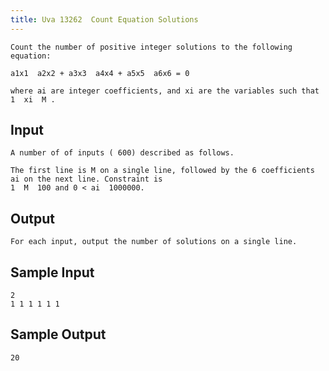 ```yaml
---
title: Uva 13262  Count Equation Solutions
---
```



```
Count the number of positive integer solutions to the following equation:

a1x1  a2x2 + a3x3  a4x4 + a5x5  a6x6 = 0

where ai are integer coefficients, and xi are the variables such that 1  xi  M .
```

## Input

```
A number of of inputs ( 600) described as follows.

The first line is M on a single line, followed by the 6 coefficients ai on the next line. Constraint is
1  M  100 and 0 < ai  1000000.

```

## Output

```
For each input, output the number of solutions on a single line.

```

## Sample Input

```
2
1 1 1 1 1 1

```

## Sample Output

```
20
```
